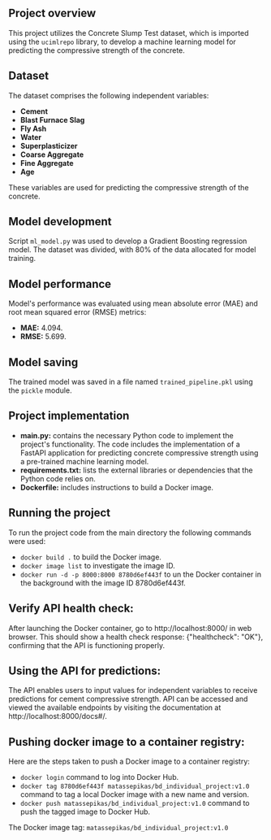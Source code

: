 ## Project overview

This project utilizes the Concrete Slump Test dataset, which is imported using the `ucimlrepo` library, to develop a machine learning model for predicting the compressive strength of the concrete.

## Dataset

The dataset comprises the following independent variables:
- **Cement**
- **Blast Furnace Slag**
- **Fly Ash**
- **Water**
- **Superplasticizer**
- **Coarse Aggregate**
- **Fine Aggregate**
- **Age**

These variables are used for predicting the compressive strength of the concrete.


## Model development

Script `ml_model.py` was used to develop a Gradient Boosting regression model. The dataset was divided, with 80% of the data allocated for model training. 


## Model performance

Model's performance was evaluated using mean absolute error (MAE) and root mean squared error (RMSE) metrics:
- **MAE:** 4.094.
- **RMSE:** 5.699.

## Model saving

The trained model was saved in a file named `trained_pipeline.pkl` using the `pickle` module.

## Project implementation

- **main.py:** contains the necessary Python code to implement the project's functionality. The code includes the implementation of a FastAPI application for predicting concrete compressive strength using a pre-trained machine learning model.
- **requirements.txt:** lists the external libraries or dependencies that the Python code relies on.
- **Dockerfile:** includes instructions to build a Docker image.

## Running the project

To run the project code from the main directory the following commands were used:
- `docker build .` to build the Docker image. 
- `docker image list` to investigate the image ID.
- `docker run -d -p 8000:8000 8780d6ef443f` to un the Docker container in the background with the image ID 8780d6ef443f.

## Verify API health check:

After launching the Docker container, go to http://localhost:8000/ in web browser. This should show a health check response: {"healthcheck": "OK"}, confirming that the API is functioning properly.

## Using the API for predictions:

The API enables users to input values for independent variables to receive predictions for cement compressive strength. API can be accessed and viewed the available endpoints by visiting the documentation at http://localhost:8000/docs#/.

## Pushing docker image to a container registry:

Here are the steps taken to push a Docker image to a container registry:
- `docker login` command to log into Docker Hub.
- `docker tag 8780d6ef443f matassepikas/bd_individual_project:v1.0` command to tag a local Docker image with a new name and version.
- `docker push matassepikas/bd_individual_project:v1.0` command to push the tagged image to Docker Hub.

The Docker image tag: `matassepikas/bd_individual_project:v1.0`